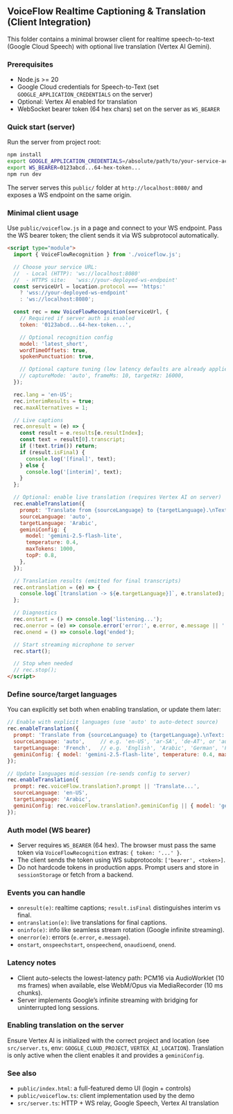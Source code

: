 ## VoiceFlow Realtime Captioning & Translation (Client Integration)

This folder contains a minimal browser client for realtime speech-to-text (Google Cloud Speech) with optional live translation (Vertex AI Gemini).

### Prerequisites
- Node.js >= 20
- Google Cloud credentials for Speech-to-Text (set `GOOGLE_APPLICATION_CREDENTIALS` on the server)
- Optional: Vertex AI enabled for translation
- WebSocket bearer token (64 hex chars) set on the server as `WS_BEARER`

### Quick start (server)
Run the server from project root:

```bash
npm install
export GOOGLE_APPLICATION_CREDENTIALS=/absolute/path/to/your-service-account.json
export WS_BEARER=0123abcd...64-hex-token...
npm run dev
```

The server serves this `public/` folder at `http://localhost:8080/` and exposes a WS endpoint on the same origin.

### Minimal client usage
Use `public/voiceflow.js` in a page and connect to your WS endpoint. Pass the WS bearer token; the client sends it via WS subprotocol automatically.

```html
<script type="module">
  import { VoiceFlowRecognition } from './voiceflow.js';

  // Choose your service URL:
  //  - Local (HTTP): 'ws://localhost:8080'
  //  - HTTPS site:   'wss://your-deployed-ws-endpoint'
  const serviceUrl = location.protocol === 'https:'
    ? 'wss://your-deployed-ws-endpoint'
    : 'ws://localhost:8080';

  const rec = new VoiceFlowRecognition(serviceUrl, {
    // Required if server auth is enabled
    token: '0123abcd...64-hex-token...',

    // Optional recognition config
    model: 'latest_short',
    wordTimeOffsets: true,
    spokenPunctuation: true,

    // Optional capture tuning (low latency defaults are already applied)
    // captureMode: 'auto', frameMs: 10, targetHz: 16000,
  });

  rec.lang = 'en-US';
  rec.interimResults = true;
  rec.maxAlternatives = 1;

  // Live captions
  rec.onresult = (e) => {
    const result = e.results[e.resultIndex];
    const text = result[0].transcript;
    if (!text.trim()) return;
    if (result.isFinal) {
      console.log('[final]', text);
    } else {
      console.log('[interim]', text);
    }
  };

  // Optional: enable live translation (requires Vertex AI on server)
  rec.enableTranslation({
    prompt: 'Translate from {sourceLanguage} to {targetLanguage}.\nText: {transcript}',
    sourceLanguage: 'auto',
    targetLanguage: 'Arabic',
    geminiConfig: {
      model: 'gemini-2.5-flash-lite',
      temperature: 0.4,
      maxTokens: 1000,
      topP: 0.8,
    },
  });

  // Translation results (emitted for final transcripts)
  rec.ontranslation = (e) => {
    console.log(`[translation -> ${e.targetLanguage}]`, e.translated);
  };

  // Diagnostics
  rec.onstart = () => console.log('listening...');
  rec.onerror = (e) => console.error('error:', e.error, e.message || '');
  rec.onend = () => console.log('ended');

  // Start streaming microphone to server
  rec.start();

  // Stop when needed
  // rec.stop();
</script>
```

### Define source/target languages
You can explicitly set both when enabling translation, or update them later:

```javascript
// Enable with explicit languages (use 'auto' to auto-detect source)
rec.enableTranslation({
  prompt: 'Translate from {sourceLanguage} to {targetLanguage}.\nText: {transcript}',
  sourceLanguage: 'auto',     // e.g. 'en-US', 'ar-SA', 'de-AT', or 'auto'
  targetLanguage: 'French',   // e.g. 'English', 'Arabic', 'German', 'French', 'Spanish'
  geminiConfig: { model: 'gemini-2.5-flash-lite', temperature: 0.4, maxTokens: 1000, topP: 1.0 }
});

// Update languages mid-session (re-sends config to server)
rec.enableTranslation({
  prompt: rec.voiceFlow.translation?.prompt || 'Translate...',
  sourceLanguage: 'en-US',
  targetLanguage: 'Arabic',
  geminiConfig: rec.voiceFlow.translation?.geminiConfig || { model: 'gemini-2.5-flash-lite' }
});
```

### Auth model (WS bearer)
- Server requires `WS_BEARER` (64 hex). The browser must pass the same token via `VoiceFlowRecognition` extras: `{ token: '...' }`.
- The client sends the token using WS subprotocols: `['bearer', <token>]`.
- Do not hardcode tokens in production apps. Prompt users and store in `sessionStorage` or fetch from a backend.

### Events you can handle
- `onresult(e)`: realtime captions; `result.isFinal` distinguishes interim vs final.
- `ontranslation(e)`: live translations for final captions.
- `oninfo(e)`: info like seamless stream rotation (Google infinite streaming).
- `onerror(e)`: errors (`e.error`, `e.message`).
- `onstart`, `onspeechstart`, `onspeechend`, `onaudioend`, `onend`.

### Latency notes
- Client auto-selects the lowest-latency path: PCM16 via AudioWorklet (10 ms frames) when available, else WebM/Opus via MediaRecorder (10 ms chunks).
- Server implements Google’s infinite streaming with bridging for uninterrupted long sessions.

### Enabling translation on the server
Ensure Vertex AI is initialized with the correct project and location (see `src/server.ts`, env: `GOOGLE_CLOUD_PROJECT`, `VERTEX_AI_LOCATION`). Translation is only active when the client enables it and provides a `geminiConfig`.

### See also
- `public/index.html`: a full-featured demo UI (login + controls)
- `public/voiceflow.ts`: client implementation used by the demo
- `src/server.ts`: HTTP + WS relay, Google Speech, Vertex AI translation


